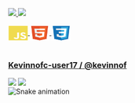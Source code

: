 <div>
  <a href="https://github.com/kevinnofc-user17">
  <img height="180em" src="https://github-readme-stats.vercel.app/api?username=kevinnofc-user17&show_icons=true&theme=synthwave&include_all_commits=true&count_private=true"/>
  <img height="180em" src="https://github-readme-stats.vercel.app/api/top-langs/?username=kevinnofc-user17&layout=compact&langs_count=6&theme=tokyonight"/>
</div>
<div style="display: inline_block"><br>
  <img align="center" alt="Js" height="30" width="40" src="https://raw.githubusercontent.com/devicons/devicon/master/icons/javascript/javascript-plain.svg">
  <img align="center" alt="HTML" height="30" width="40" src="https://raw.githubusercontent.com/devicons/devicon/master/icons/html5/html5-original.svg">
  <img align="center" alt="CSS" height="30" width="40" src="https://raw.githubusercontent.com/devicons/devicon/master/icons/css3/css3-original.svg">
</div>
 
 <br>
 
  ### Kevinnofc-user17 / @kevinnof
 
<div> 
  
  <a href="https://instagram.com/kevinnofc" target="_blank"><img src="https://img.shields.io/badge/-Instagram-%23E4405F?style=for-the-badge&logo=instagram&logoColor=white" target="_blank"></a>
 <a href="https://discord.gg/XM4RHjrWCv" target="_blank"><img src="https://img.shields.io/badge/Discord-7289DA?style=for-the-badge&logo=discord&logoColor=white" target="_blank"></a>  
   ![Snake animation](https://github.com/devemdobro/devemdobro/blob/output/github-contribution-grid-snake.svg)

</div>
